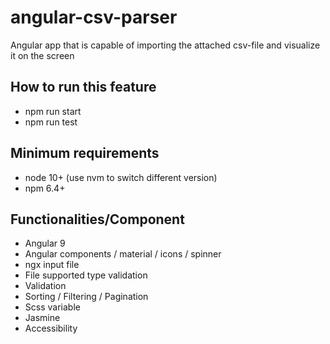 # angular-csv-parser

Angular app that is capable of importing the attached csv-file and visualize it on the screen

## How to run this feature

* npm run start
* npm run test

## Minimum requirements

* node 10+ (use nvm to switch different version)
* npm 6.4+

## Functionalities/Component

* Angular 9
* Angular components / material / icons / spinner
* ngx input file
* File supported type validation
* Validation
* Sorting / Filtering / Pagination
* Scss variable
* Jasmine 
* Accessibility


